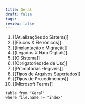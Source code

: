 ```yaml
---
title: Geral
draft: false
tags: 
review: false
---
```

1. [[Atualizações do Sistema]]
2. [[Físicos X Eletrônicos]]
3. [[Implantação e Migração]]
4. [[Legados X Nato Digitais]]
5. [[O Sistema]]
6. [[Obrigatoriedade de Uso]]
7. [[Promotorias Elegíveis]]
8. [[Tipos de Arquivos Suportados]]
9. [[Tipos de Procedimentos]]
10. [[Microsoft Teams]]

```dataview
table from "Geral"
where file.name != "index"
```


